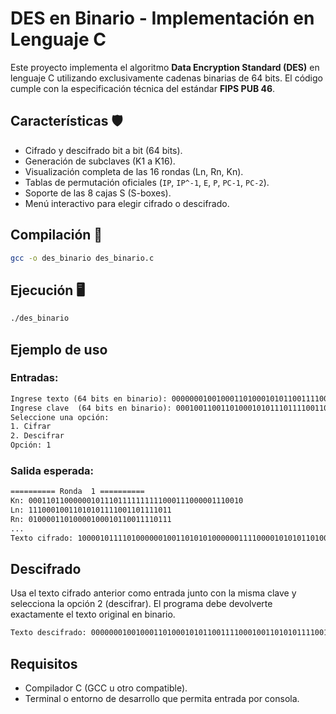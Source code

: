 # DES en Binario - Implementación en Lenguaje C

Este proyecto implementa el algoritmo **Data Encryption Standard (DES)** en lenguaje C utilizando exclusivamente cadenas binarias de 64 bits. El código cumple con la especificación técnica del estándar **FIPS PUB 46**.

## Características 🛡️

- Cifrado y descifrado bit a bit (64 bits).
- Generación de subclaves (K1 a K16).
- Visualización completa de las 16 rondas (Ln, Rn, Kn).
- Tablas de permutación oficiales (`IP`, `IP^-1`, `E`, `P`, `PC-1`, `PC-2`).
- Soporte de las 8 cajas S (S-boxes).
- Menú interactivo para elegir cifrado o descifrado.

## Compilación 🧰

```bash
gcc -o des_binario des_binario.c
```

## Ejecución 🖥️

```bash
./des_binario
```

## Ejemplo de uso 

### Entradas:

```txt
Ingrese texto (64 bits en binario): 0000000100100011010001010110011110001001101010111100110111101111
Ingrese clave  (64 bits en binario): 0001001100110100010101110111100110011011101111001101111111110001
Seleccione una opción:
1. Cifrar
2. Descifrar
Opción: 1
```

### Salida esperada:

```txt
========== Ronda  1 ==========
Kn: 000110110000001011101111111111000111000001110010
Ln: 11100010011010101111001101111011
Rn: 01000011010000100010110011110111
...
Texto cifrado: 1000010111101000000100110101010000001111000010101011010000000101
```

## Descifrado 

Usa el texto cifrado anterior como entrada junto con la misma clave y selecciona la opción 2 (descifrar). El programa debe devolverte exactamente el texto original en binario.

```txt
Texto descifrado: 0000000100100011010001010110011110001001101010111100110111101111
```

## Requisitos 

- Compilador C (GCC u otro compatible).
- Terminal o entorno de desarrollo que permita entrada por consola.

